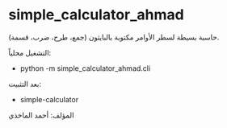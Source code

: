# simple_calculator_ahmad

حاسبة بسيطة لسطر الأوامر مكتوبة بالبايثون (جمع، طرح، ضرب، قسمة).

التشغيل محلياً:
- python -m simple_calculator_ahmad.cli

بعد التثبيت:
- simple-calculator

المؤلف: أحمد الماخذي
